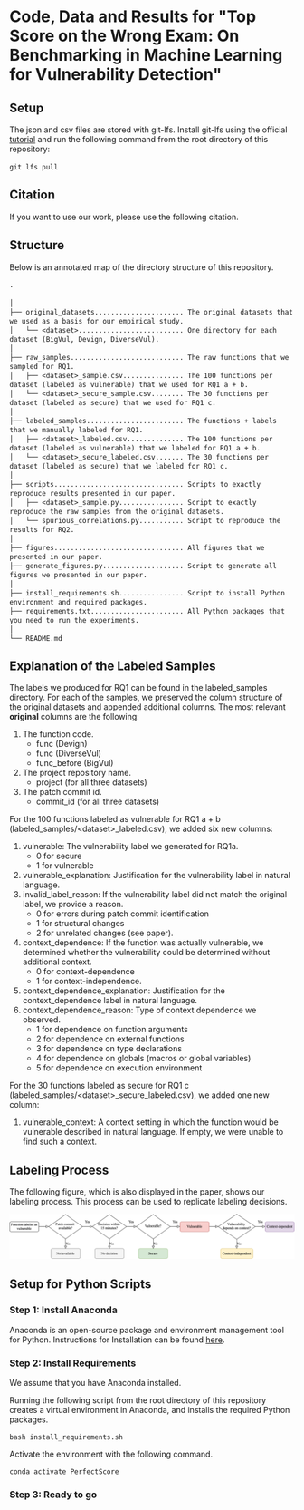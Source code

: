 # Code, Data and Results for "Top Score on the Wrong Exam: On Benchmarking in Machine Learning for Vulnerability Detection"

## Setup

The json and csv files are stored with git-lfs. Install git-lfs using the official [tutorial](https://git-lfs.com) and run the following command from the root directory of this repository:

`git lfs pull`

## Citation

If you want to use our work, please use the following citation.

## Structure

Below is an annotated map of the directory structure of this repository.

```
.

│
├── original_datasets...................... The original datasets that we used as a basis for our empirical study.
│   └── <dataset>.......................... One directory for each dataset (BigVul, Devign, DiverseVul).
│
├── raw_samples............................ The raw functions that we sampled for RQ1.
│   ├── <dataset>_sample.csv............... The 100 functions per dataset (labeled as vulnerable) that we used for RQ1 a + b.
│   └── <dataset>_secure_sample.csv........ The 30 functions per dataset (labeled as secure) that we used for RQ1 c.
│
├── labeled_samples........................ The functions + labels that we manually labeled for RQ1.
│   ├── <dataset>_labeled.csv.............. The 100 functions per dataset (labeled as vulnerable) that we labeled for RQ1 a + b.
│   └── <dataset>_secure_labeled.csv....... The 30 functions per dataset (labeled as secure) that we labeled for RQ1 c.
│
├── scripts................................ Scripts to exactly reproduce results presented in our paper.
│   ├── <dataset>_sample.py................ Script to exactly reproduce the raw samples from the original datasets.
│   └── spurious_correlations.py........... Script to reproduce the results for RQ2.
│
├── figures................................ All figures that we presented in our paper.
├── generate_figures.py.................... Script to generate all figures we presented in our paper.
│
├── install_requirements.sh................ Script to install Python environment and required packages.
├── requirements.txt....................... All Python packages that you need to run the experiments.
│
└── README.md
```

## Explanation of the Labeled Samples

The labels we produced for RQ1 can be found in the labeled_samples directory. For each of the samples, we preserved the column structure of the original datasets and appended additional columns. The most relevant **original** columns are the following:

1. The function code.
    - func (Devign)
    - func (DiverseVul)
    - func_before (BigVul)
2. The project repository name.
    - project (for all three datasets)
3. The patch commit id.
    - commit_id (for all three datasets)

For the 100 functions labeled as vulnerable for RQ1 a + b (labeled_samples/\<dataset\>\_labeled.csv), we added six new columns:

1. vulnerable: The vulnerability label we generated for RQ1a.
    - 0 for secure
    - 1 for vulnerable
2. vulnerable_explanation: Justification for the vulnerability label in natural language.
3. invalid_label_reason: If the vulnerability label did not match the original label, we provide a reason.
    - 0 for errors during patch commit identification
    - 1 for structural changes
    - 2 for unrelated changes (see paper).
4. context_dependence: If the function was actually vulnerable, we determined whether the vulnerability could be determined without additional context.
    - 0 for context-dependence
    - 1 for context-independence.
5. context_dependence_explanation: Justification for the context_dependence label in natural language.
6. context_dependence_reason: Type of context dependence we observed.
    - 1 for dependence on function arguments
    - 2 for dependence on external functions
    - 3 for dependence on type declarations
    - 4 for dependence on globals (macros or global variables)
    - 5 for dependence on execution environment

For the 30 functions labeled as secure for RQ1 c (labeled_samples/\<dataset\>\_secure_labeled.csv), we added one new column:

1. vulnerable_context: A context setting in which the function would be vulnerable described in natural language. If empty, we were unable to find such a context.

## Labeling Process

The following figure, which is also displayed in the paper, shows our labeling process. This process can be used to replicate labeling decisions.

![Methodology](figures/methodology.png)

## Setup for Python Scripts

### Step 1: Install Anaconda

Anaconda is an open-source package and environment management tool for Python. Instructions for Installation can be found [here](https://www.anaconda.com/products/distribution).

### Step 2: Install Requirements

We assume that you have Anaconda installed.

Running the following script from the root directory of this repository creates a virtual environment in Anaconda, and installs the required Python packages.

```
bash install_requirements.sh
```

Activate the environment with the following command.

```
conda activate PerfectScore
```

### Step 3: Ready to go
